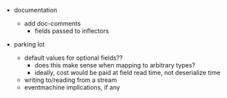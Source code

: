 - documentation
  - add doc-comments
    - fields passed to inflectors

- parking lot
  - default values for optional fields??
    - does this make sense when mapping to arbitrary types?
    - ideally, cost would be paid at field read time, not deserialize time
  - writing to/reading from a stream
  - eventmachine implications, if any
